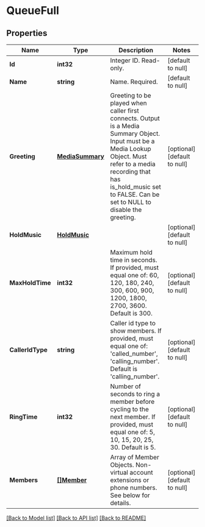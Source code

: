 # QueueFull

## Properties
Name | Type | Description | Notes
------------ | ------------- | ------------- | -------------
**Id** | **int32** | Integer ID. Read-only. | [default to null]
**Name** | **string** | Name. Required. | [default to null]
**Greeting** | [**MediaSummary**](MediaSummary.md) | Greeting to be played when caller first connects. Output is a Media Summary Object. Input must be a Media Lookup Object. Must refer to a media recording that has is_hold_music set to FALSE. Can be set to NULL to disable the greeting. | [optional] [default to null]
**HoldMusic** | [**HoldMusic**](HoldMusic.md) |  | [optional] [default to null]
**MaxHoldTime** | **int32** | Maximum hold time in seconds. If provided, must equal one of: 60, 120, 180, 240, 300, 600, 900, 1200, 1800, 2700, 3600. Default is 300. | [optional] [default to null]
**CallerIdType** | **string** | Caller id type to show members. If provided, must equal one of: &#39;called_number&#39;, &#39;calling_number&#39;. Default is &#39;calling_number&#39;. | [optional] [default to null]
**RingTime** | **int32** | Number of seconds to ring a member before cycling to the next member. If provided, must equal one of: 5, 10, 15, 20, 25, 30. Default is 5. | [optional] [default to null]
**Members** | [**[]Member**](Member.md) | Array of Member Objects. Non-virtual account extensions or phone numbers. See below for details. | [optional] [default to null]

[[Back to Model list]](../README.md#documentation-for-models) [[Back to API list]](../README.md#documentation-for-api-endpoints) [[Back to README]](../README.md)


